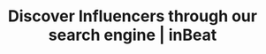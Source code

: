 ---
title: Discover Influencers through our search engine | inBeat
description: >-
  inBeat allows you to find the best influencers in any niche through its powerful
  search engine. Try our tool to win at influencer marketing.
pagetitle: Discover
sections:
  - title: Search
    description: >-
      inBeat instantly scans <span>Bios & Post</span> Descriptions, allowing you to find exacly what you need.
    icon: features-search-icon
    link:
      text: Book a demo &#8594;
      url: https://calendly.com/inbeatagency/inbeat-demo
      external: true
    image: /images/features-search-screenshot.png
    points:
      - title: By Hashtags
        description: >-
          Let our search engine return you the best influencers for any given hashtag TikTok & Instagram.
      - title: By Competitors
        description: >-
          With brand mentions, you can find influencers that have collaborated with your competitors.
      - title: By Keywords
        description: >-
          Sometimes keywords are the best way to find influencers. Use some discover creators for any niche.
  - title: Filter
    description: >-
      Filter your results and narrow down your searches to discover fitting Influencers.
    icon: features-filter-icon
    link:
      text: Book a demo &#8594;
      url: https://calendly.com/inbeatagency/inbeat-demo
      external: true
    image: /images/features-filter-screenshot.png
    points:
      - lines:
          - text: Location
          - text: Language
          - text: Has Website
      - lines:
          - text: Engagement
          - text: Has E-Mail
      - lines:
          - text: Followers
          - text: Is Verified
  - title: Select
    description: >-
      Once you know what you’re looking for, there’s two ways to pick-out influencers.
    icon: features-select-icon
    link:
      text: Book a demo &#8594;
      url: https://calendly.com/inbeatagency/inbeat-demo
      external: true
    image: /images/features-select-screenshot.png
    points:
      - title: One-By-One
        description: >-
          You can easily switch from their metrics to their feeds, saving you countless hours of research.
      - title: In Bulk
        description: >-
          You can specify your queries, select the amount of influencers you want in a click.
---